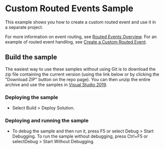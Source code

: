 
# Custom Routed Events Sample
This example shows you how to create a custom routed event and use it in a separate project.

For more information on event routing, see [Routed Events Overview](https://msdn.microsoft.com/en-us/library/ms742806.aspx). For an example of routed event handling, see [Create a Custom Routed Event](https://msdn.microsoft.com/en-us/library/ms752288.aspx).

## Build the sample
The easiest way to use these samples without using Git is to download the zip file containing the current version (using the link below or by clicking the "Download ZIP" button on the repo page). You can then unzip the entire archive and use the samples in [Visual Studio 2019](https://www.visualstudio.com/wpf-vs).

### Deploying the sample
- Select Build > Deploy Solution. 

### Deploying and running the sample
- To debug the sample and then run it, press F5 or select Debug >  Start Debugging. To run the sample without debugging, press Ctrl+F5 or selectDebug > Start Without Debugging. 

